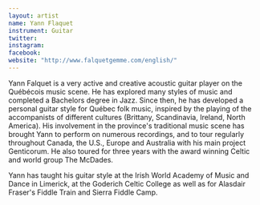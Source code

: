 ```yaml
---
layout: artist
name: Yann Flaquet
instrument: Guitar
twitter:
instagram:
facebook:
website: "http://www.falquetgemme.com/english/"
---
```


Yann Falquet is a very active and creative acoustic guitar player on the Québécois music scene. He has explored many styles of music and completed a Bachelors degree in Jazz. Since then, he has developed a personal guitar style for Québec folk music, inspired by the playing of the accompanists of different cultures (Brittany, Scandinavia, Ireland, North America). His involvement in the province's traditional music scene has brought Yann to perform on numerous recordings, and to tour regularly throughout Canada, the U.S., Europe and Australia with his main project Genticorum. He also toured for three years with the award winning Celtic and world group The McDades.

Yann has taught his guitar style at the Irish World Academy of Music and Dance in Limerick, at the Goderich Celtic College as well as for Alasdair Fraser's Fiddle Train and Sierra Fiddle Camp.